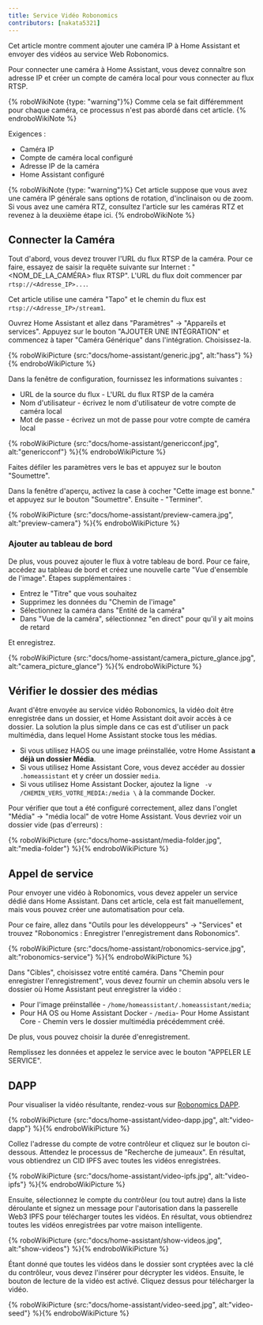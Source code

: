 ```yaml
---
title: Service Vidéo Robonomics
contributors: [nakata5321]
---
```


Cet article montre comment ajouter une caméra IP à Home Assistant et envoyer des vidéos au service Web Robonomics.

Pour connecter une caméra à Home Assistant, vous devez connaître son adresse IP et créer un compte de caméra local pour vous connecter au flux RTSP.

{% roboWikiNote {type: "warning"}%} Comme cela se fait différemment pour chaque caméra, ce processus n'est pas abordé dans cet article.
{% endroboWikiNote %}

Exigences :
- Caméra IP
- Compte de caméra local configuré
- Adresse IP de la caméra
- Home Assistant configuré

{% roboWikiNote {type: "warning"}%} Cet article suppose que vous avez une caméra IP générale sans options de rotation, d'inclinaison ou de zoom. Si vous avez une caméra RTZ, consultez l'article sur les caméras RTZ et revenez à la deuxième étape ici. {% endroboWikiNote %}

## Connecter la Caméra

Tout d'abord, vous devez trouver l'URL du flux RTSP de la caméra.
Pour ce faire, essayez de saisir la requête suivante sur Internet : "<NOM_DE_LA_CAMÉRA> flux RTSP".
L'URL du flux doit commencer par `rtsp://<Adresse_IP>...`.

Cet article utilise une caméra "Tapo" et le chemin du flux est `rtsp://<Adresse_IP>/stream1`.

Ouvrez Home Assistant et allez dans "Paramètres" -> "Appareils et services". Appuyez sur le bouton "AJOUTER UNE INTÉGRATION" et commencez à taper "Caméra Générique" dans l'intégration. Choisissez-la.

{% roboWikiPicture {src:"docs/home-assistant/generic.jpg", alt:"hass"} %}{% endroboWikiPicture %}

Dans la fenêtre de configuration, fournissez les informations suivantes :
- URL de la source du flux - L'URL du flux RTSP de la caméra
- Nom d'utilisateur - écrivez le nom d'utilisateur de votre compte de caméra local
- Mot de passe - écrivez un mot de passe pour votre compte de caméra local

{% roboWikiPicture {src:"docs/home-assistant/genericconf.jpg", alt:"genericconf"} %}{% endroboWikiPicture %}

Faites défiler les paramètres vers le bas et appuyez sur le bouton "Soumettre".

Dans la fenêtre d'aperçu, activez la case à cocher "Cette image est bonne." et appuyez sur le bouton "Soumettre". Ensuite - "Terminer".

{% roboWikiPicture {src:"docs/home-assistant/preview-camera.jpg", alt:"preview-camera"} %}{% endroboWikiPicture %}

### Ajouter au tableau de bord

De plus, vous pouvez ajouter le flux à votre tableau de bord. Pour ce faire, accédez au tableau de bord et créez une nouvelle carte "Vue d'ensemble de l'image". Étapes supplémentaires :
- Entrez le "Titre" que vous souhaitez
- Supprimez les données du "Chemin de l'image"
- Sélectionnez la caméra dans "Entité de la caméra"
- Dans "Vue de la caméra", sélectionnez "en direct" pour qu'il y ait moins de retard

Et enregistrez.

{% roboWikiPicture {src:"docs/home-assistant/camera_picture_glance.jpg", alt:"camera_picture_glance"} %}{% endroboWikiPicture %}

## Vérifier le dossier des médias

Avant d'être envoyée au service vidéo Robonomics, la vidéo doit être enregistrée dans un dossier, et Home Assistant doit avoir accès à ce dossier.
La solution la plus simple dans ce cas est d'utiliser un pack multimédia, dans lequel Home Assistant stocke tous les médias.

- Si vous utilisez HAOS ou une image préinstallée, votre Home Assistant **a déjà un dossier Média**.
- Si vous utilisez Home Assistant Core, vous devez accéder au dossier `.homeassistant` et y créer un dossier `media`.
- Si vous utilisez Home Assistant Docker, ajoutez la ligne ` -v /CHEMIN_VERS_VOTRE_MEDIA:/media \` à la commande Docker.

Pour vérifier que tout a été configuré correctement, allez dans l'onglet "Média" -> "média local" de votre Home Assistant.
Vous devriez voir un dossier vide (pas d'erreurs) :

{% roboWikiPicture {src:"docs/home-assistant/media-folder.jpg", alt:"media-folder"} %}{% endroboWikiPicture %}

## Appel de service

Pour envoyer une vidéo à Robonomics, vous devez appeler un service dédié dans Home Assistant.
Dans cet article, cela est fait manuellement, mais vous pouvez créer une automatisation pour cela.

Pour ce faire, allez dans "Outils pour les développeurs" -> "Services" et trouvez "Robonomics : Enregistrer l'enregistrement dans Robonomics".

{% roboWikiPicture {src:"docs/home-assistant/robonomics-service.jpg", alt:"robonomics-service"} %}{% endroboWikiPicture %}

Dans "Cibles", choisissez votre entité caméra.
Dans "Chemin pour enregistrer l'enregistrement", vous devez fournir un chemin absolu vers le dossier où Home Assistant peut enregistrer la vidéo :
- Pour l'image préinstallée - `/home/homeassistant/.homeassistant/media`;
- Pour HA OS ou Home Assistant Docker - `/media`- Pour Home Assistant Core - Chemin vers le dossier multimédia précédemment créé.

De plus, vous pouvez choisir la durée d'enregistrement.

Remplissez les données et appelez le service avec le bouton "APPELER LE SERVICE".

## DAPP

Pour visualiser la vidéo résultante, rendez-vous sur [Robonomics DAPP](https://vol4tim.github.io/videostream/).

{% roboWikiPicture {src:"docs/home-assistant/video-dapp.jpg", alt:"video-dapp"} %}{% endroboWikiPicture %}

Collez l'adresse du compte de votre contrôleur et cliquez sur le bouton ci-dessous. Attendez le processus de "Recherche de jumeaux".
En résultat, vous obtiendrez un CID IPFS avec toutes les vidéos enregistrées.

{% roboWikiPicture {src:"docs/home-assistant/video-ipfs.jpg", alt:"video-ipfs"} %}{% endroboWikiPicture %}

Ensuite, sélectionnez le compte du contrôleur (ou tout autre) dans la liste déroulante et signez un message pour l'autorisation dans
la passerelle Web3 IPFS pour télécharger toutes les vidéos. En résultat, vous obtiendrez toutes les vidéos enregistrées par votre maison intelligente.

{% roboWikiPicture {src:"docs/home-assistant/show-videos.jpg", alt:"show-videos"} %}{% endroboWikiPicture %}

Étant donné que toutes les vidéos dans le dossier sont cryptées avec la clé du contrôleur, vous devez l'insérer pour décrypter les vidéos.
Ensuite, le bouton de lecture de la vidéo est activé. Cliquez dessus pour télécharger la vidéo.

{% roboWikiPicture {src:"docs/home-assistant/video-seed.jpg", alt:"video-seed"} %}{% endroboWikiPicture %}